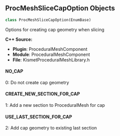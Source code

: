 ## ProcMeshSliceCapOption Objects

```python
class ProcMeshSliceCapOption(EnumBase)
```

Options for creating cap geometry when slicing

**C++ Source:**

- **Plugin**: ProceduralMeshComponent
- **Module**: ProceduralMeshComponent
- **File**: KismetProceduralMeshLibrary.h

<a id="unreal.ProcMeshSliceCapOption.NO_CAP"></a>

#### NO_CAP

0: Do not create cap geometry

<a id="unreal.ProcMeshSliceCapOption.CREATE_NEW_SECTION_FOR_CAP"></a>

#### CREATE_NEW_SECTION_FOR_CAP

1: Add a new section to ProceduralMesh for cap

<a id="unreal.ProcMeshSliceCapOption.USE_LAST_SECTION_FOR_CAP"></a>

#### USE_LAST_SECTION_FOR_CAP

2: Add cap geometry to existing last section

<a id="unreal.InputMappingRebuildType"></a>